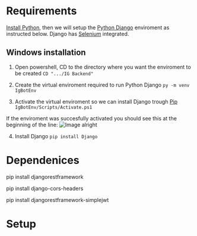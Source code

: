 # Requirements
[Install Python](https://www.python.org/downloads/), then we will setup the [Python Django](https://www.djangoproject.com/) enviroment as instructed below. Django has [Selenium](https://www.selenium.dev/) integrated.

## Windows installation


1. Open powershell, CD to the directory where you want the enviroment to be created
```CD ".../IG Backend"```

2. Create the virtual enviroment required to run Python Django
```py -m venv IgBotEnv```

3. Activate the virtual enviroment so we can install Django trough [Pip](https://pip.pypa.io/en/stable/)
```IgBotEnv/Scripts/Activate.ps1```

If the enviroment was succesfully activated you should see this at the beginning of the line: ![Image alright](https://i.imgur.com/HVYNVTV.png)

4. Install Django
```pip install Django```



# Dependenices
pip install djangorestframework

pip install django-cors-headers

pip install djangorestframework-simplejwt


# Setup 


